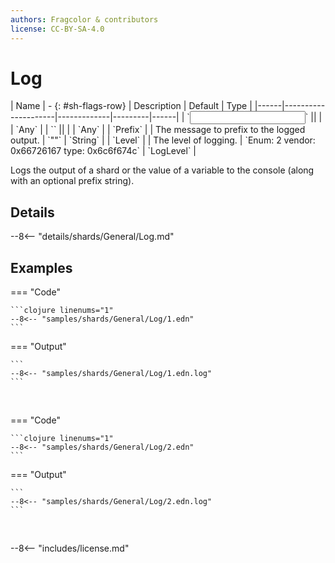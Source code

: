 ```yaml
---
authors: Fragcolor & contributors
license: CC-BY-SA-4.0
---
```



# Log

<div class="sh-parameters" markdown="1">
| Name | - {: #sh-flags-row} | Description | Default | Type |
|------|---------------------|-------------|---------|------|
| `<input>` || | | `Any` |
| `<output>` || | | `Any` |
| `Prefix` |  | The message to prefix to the logged output. | `""` | `String` |
| `Level` |  | The level of logging. | `Enum: 2 vendor: 0x66726167 type: 0x6c6f674c` | `LogLevel` |

</div>

Logs the output of a shard or the value of a variable to the console (along with an optional prefix string).

## Details

--8<-- "details/shards/General/Log.md"


## Examples

=== "Code"

    ```clojure linenums="1"
    --8<-- "samples/shards/General/Log/1.edn"
    ```

=== "Output"

    ```
    --8<-- "samples/shards/General/Log/1.edn.log"
    ```
&nbsp;

=== "Code"

    ```clojure linenums="1"
    --8<-- "samples/shards/General/Log/2.edn"
    ```

=== "Output"

    ```
    --8<-- "samples/shards/General/Log/2.edn.log"
    ```
&nbsp;

--8<-- "includes/license.md"
